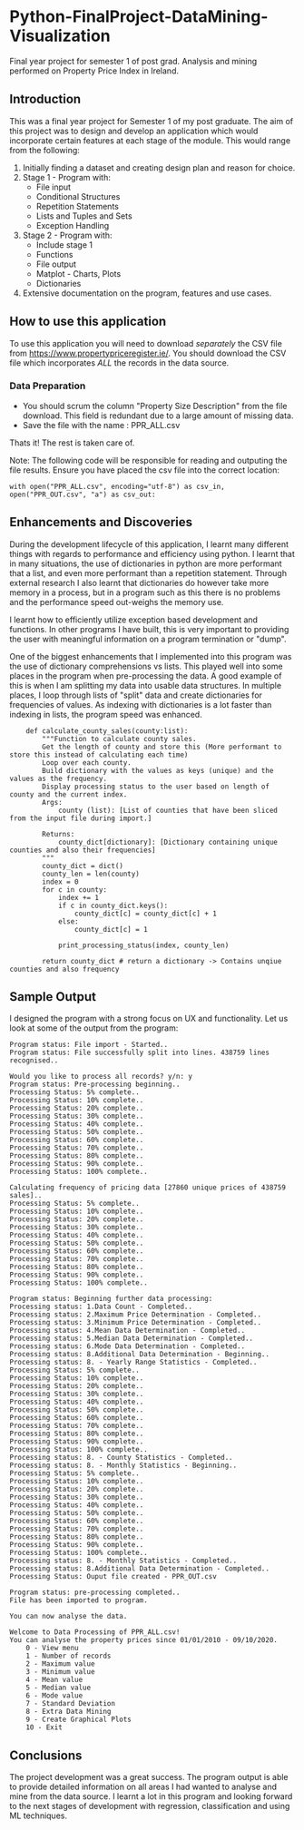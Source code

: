 # Python-FinalProject-DataMining-Visualization
 Final year project for semester 1 of post grad. Analysis and mining performed on Property Price Index in Ireland.

## Introduction
This was a final year project for Semester 1 of my post graduate. The aim of this project was to design and develop an application which would incorporate certain features at each stage of the module. This would range from the following:

1. Initially finding a dataset and creating design plan and reason for choice.
2. Stage 1 - Program with:
    * File input
    * Conditional Structures
    * Repetition Statements
    * Lists and Tuples and Sets
    * Exception Handling
3. Stage 2 - Program with:
    * Include stage 1
    * Functions
    * File output
    * Matplot - Charts, Plots
    * Dictionaries
4. Extensive documentation on the program, features and use cases.

## How to use this application
To use this application you will need to download _separately_ the CSV file from https://www.propertypriceregister.ie/.
You should download the CSV file which incorporates _ALL_ the records in the data source. 

### Data Preparation
* You should scrum the column "Property Size Description" from the file download. This field is redundant due to a large amount of missing data.
* Save the file with the name : PPR_ALL.csv

Thats it! The rest is taken care of.

Note: The following code will be responsible for reading and outputing the file results. Ensure you have placed the csv file into the correct location:

`
    with open("PPR_ALL.csv", encoding="utf-8") as csv_in, open("PPR_OUT.csv", "a") as csv_out:
`

## Enhancements and Discoveries
During the development lifecycle of this application, I learnt many different things with regards to performance and efficiency using python. I learnt that in many situations, the use of dictionaries in python are more performant that a list, and even more performant than a repetition statement. Through external research I also learnt that dictionaries do however take more memory in a process, but in a program such as this there is no problems and the performance speed out-weighs the memory use.

I learnt how to efficiently utilize exception based development and functions. In other programs I have built, this is very important to providing the user with meaningful information on a program termination or "dump". 

One of the biggest enhancements that I implemented into this program was the use of dictionary comprehensions vs lists. This played well into some places in the program when pre-processing the data. A good example of this is when I am splitting my data into usable data structures. In multiple places, I loop through lists of "split" data and create dictionaries for frequencies of values. As indexing with dictionaries is a lot faster than indexing in lists, the program speed was enhanced. 

```
    def calculate_county_sales(county:list):
        """Function to calculate county sales.
        Get the length of county and store this (More performant to store this instead of calculating each time)
        Loop over each county.
        Build dictionary with the values as keys (unique) and the values as the frequency.
        Display processing status to the user based on length of county and the current index.
        Args:
            county (list): [List of counties that have been sliced from the input file during import.]

        Returns:
            county_dict[dictionary]: [Dictionary containing unique counties and also their frequencies]
        """
        county_dict = dict()
        county_len = len(county)
        index = 0
        for c in county:
            index += 1
            if c in county_dict.keys():
                county_dict[c] = county_dict[c] + 1
            else:
                county_dict[c] = 1
            
            print_processing_status(index, county_len)
                
        return county_dict # return a dictionary -> Contains unqiue counties and also frequency
```

## Sample Output
I designed the program with a strong focus on UX and functionality.  Let us look at some of the output from the program:

```
Program status: File import - Started..
Program status: File successfully split into lines. 438759 lines recognised..

Would you like to process all records? y/n: y
Program status: Pre-processing beginning.. 
Processing Status: 5% complete..
Processing Status: 10% complete..
Processing Status: 20% complete..
Processing Status: 30% complete..
Processing Status: 40% complete..
Processing Status: 50% complete..
Processing Status: 60% complete..
Processing Status: 70% complete..
Processing Status: 80% complete..
Processing Status: 90% complete..
Processing Status: 100% complete..

Calculating frequency of pricing data [27860 unique prices of 438759 sales]..
Processing Status: 5% complete..
Processing Status: 10% complete..
Processing Status: 20% complete..
Processing Status: 30% complete..
Processing Status: 40% complete..
Processing Status: 50% complete..
Processing Status: 60% complete..
Processing Status: 70% complete..
Processing Status: 80% complete..
Processing Status: 90% complete..
Processing Status: 100% complete..

Program status: Beginning further data processing:
Processing status: 1.Data Count - Completed..
Processing status: 2.Maximum Price Determination - Completed.. 
Processing status: 3.Minimum Price Determination - Completed.. 
Processing status: 4.Mean Data Determination - Completed.. 
Processing status: 5.Median Data Determination - Completed.. 
Processing status: 6.Mode Data Determination - Completed.. 
Processing status: 8.Additional Data Determination - Beginning.. 
Processing status: 8. - Yearly Range Statistics - Completed..
Processing Status: 5% complete..
Processing Status: 10% complete..
Processing Status: 20% complete..
Processing Status: 30% complete..
Processing Status: 40% complete..
Processing Status: 50% complete..
Processing Status: 60% complete..
Processing Status: 70% complete..
Processing Status: 80% complete..
Processing Status: 90% complete..
Processing Status: 100% complete..
Processing status: 8. - County Statistics - Completed..
Processing status: 8. - Monthly Statistics - Beginning..
Processing Status: 5% complete..
Processing Status: 10% complete..
Processing Status: 20% complete..
Processing Status: 30% complete..
Processing Status: 40% complete..
Processing Status: 50% complete..
Processing Status: 60% complete..
Processing Status: 70% complete..
Processing Status: 80% complete..
Processing Status: 90% complete..
Processing Status: 100% complete..
Processing status: 8. - Monthly Statistics - Completed..
Processing status: 8.Additional Data Determination - Completed.. 
Processing Status: Ouput file created - PPR_OUT.csv

Program status: pre-processing completed..
File has been imported to program.

You can now analyse the data.

Welcome to Data Processing of PPR_ALL.csv!
You can analyse the property prices since 01/01/2010 - 09/10/2020.
    0 - View menu
    1 - Number of records
    2 - Maximum value
    3 - Minimum value
    4 - Mean value
    5 - Median value
    6 - Mode value 
    7 - Standard Deviation
    8 - Extra Data Mining
    9 - Create Graphical Plots
    10 - Exit

``` 


## Conclusions
The project development was a great success. The program output is able to provide detailed information on all areas I had wanted to analyse and mine from the data source. I learnt a lot in this program and looking forward to the next stages of development with regression, classification  and using ML techniques.

